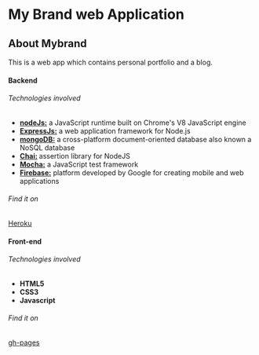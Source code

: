 # My Brand web Application

## About Mybrand

<p>This is a web app which contains personal portfolio and a blog.</p>

#### Backend
###### Technologies involved
-  <b><a href="https://nodejs.org" target="_brank">nodeJs:</a></b> a JavaScript runtime built on Chrome's V8 JavaScript engine
-  <b><a href="https://expressjs.com/" target="_brank">ExpressJs:</a></b> a web application framework for Node.js
-  <b><a href="https://www.mongodb.com/" target="_brank">mongoDB:</a></b> a cross-platform document-oriented database also known a NoSQL database
-  <b><a href="https://www.chaijs.com/" target="_brank">Chai:</a> </b> assertion library for NodeJS
-  <b><a href="https://mochajs.org/" target="_brank">Mocha:</a></b> a JavaScript test framework
-  <b><a href="https://firebase.google.com/" target="_brank">Firebase:</a></b> platform developed by Google for creating mobile and web applications
###### Find it on 

<a href="https://joh-n-son.herokuapp.com/" target="_brank">Heroku</a>


#### Front-end
###### Technologies involved
- <b>HTML5</b>
- <b>CSS3</b>
- <b>Javascript</b>
###### Find it on
<a href="https://joshwambere.github.io/my-brand/">gh-pages</a>
